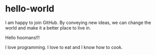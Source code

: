 # hello-world
I am happy to join GitHub. By conveying new ideas, we can change the world and make it a better place to live in. 

Hello hoomans!!!

I love programming. I love to eat and I know how to cook.
